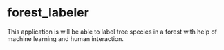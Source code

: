 # forest_labeler
This application is will be able to label tree species in a forest with help of machine learning and human interaction.
